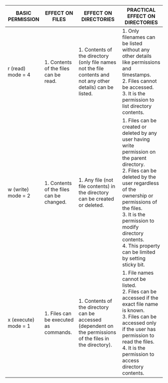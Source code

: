 | BASIC PERMISSION     	| EFFECT ON FILES                          	| EFFECT ON DIRECTORIES                                                                                         	| PRACTICAL EFFECT ON DIRECTORIES                                                                                                                                                                                                                                                                              	|
|----------------------	|------------------------------------------	|---------------------------------------------------------------------------------------------------------------	|--------------------------------------------------------------------------------------------------------------------------------------------------------------------------------------------------------------------------------------------------------------------------------------------------------------	|
| r (read) mode = 4    	| 1. Contents of the files can be read.    	| 1. Contents of the directory (only file names not the file contents and not any other details) can be listed. 	| 1. Only filenames can be listed without any other details like permissions and timestamps. <br>  2. Files cannot be accessed. <br>  3. It is the permission to list directory contents.                                                                                                                                	|
| w (write) mode = 2   	| 1. Contents of the files can be changed. 	| 1. Any file (not file contents) in the directory can be created or deleted.                                   	| 1. Files can be created or deleted by any user having write permission on the parent directory. <br> 2. Files can be deleted by the user regardless of the ownership or permissions of the files. <br> 3. It is the permission to modify directory contents. <br> 4. This property can be limited by setting sticky bit. 	|
| x (execute) mode = 1 	| 1. Files can be executed as commands.    	| 1. Contents of the directory can be accessed (dependent on the permissions of the files in the directory).    	| 1. File names cannot be listed. <br> 2. Files can be accessed if the exact file name is known. <br> 3. Files can be accessed only if the user has permission to read the files. <br> 4. It is the permission to access directory contents.                                                                               	|
